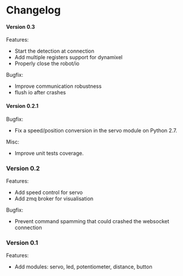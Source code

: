 # Changelog

#### Version 0.3

Features:
* Start the detection at connection
* Add multiple registers support for dynamixel
* Properly close the robot/io

Bugfix:
* Improve communication robustness
* flush io after crashes

#### Version 0.2.1

Bugfix:
* Fix a speed/position conversion in the servo module on Python 2.7.

Misc:
* Improve unit tests coverage.

### Version 0.2

Features:
* Add speed control for servo
* Add zmq broker for visualisation

Bugfix:
* Prevent command spamming that could crashed the websocket connection

### Version 0.1

Features:
* Add modules: servo, led, potentiometer, distance, button
